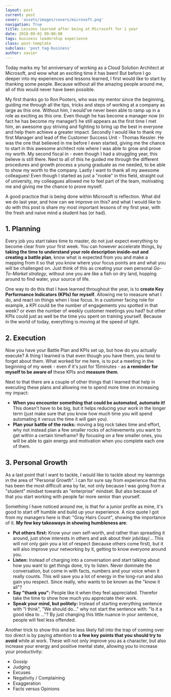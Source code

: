 ```yaml
---
layout: post
current: post
cover: 'assets/images/covers/microsoft.png'
navigation: True
title: Lessons learned after being at Microsoft for 1 year
date: 2018-09-01 09:00:00
tags: business leadership experience
class: post-template
subclass: 'post tag-business'
author: xavier
---
```


Today marks my 1st anniversary of working as a Cloud Solution Architect at Microsoft, and wow what an exciting time it has been! But before I go deeper into my experiences and lessons learned, I first would like to start by thanking some people. Because without all the amazing people around me, all of this would never have been possible.

My first thanks go to Ron Pooters, who was my mentor since the beginning, guiding me through all the tips, tricks and steps of working at a company as large as this one. Without him, I would've never been able to ramp up in a role as exciting as this one. Even though he has become a manager now (in fact he has become my manager!) he still appears as the first time I met him, an awesome guy striving and fighting to bring up the best in everyone and help them achieve a greater impact. Secondly I would like to thank my first Manager and lead of the Customer Success Unit - Thomas Kessler. He was the one that believed in me before I even started, giving me the chance to start in this awesome architect role where I was able to grow and prove my worth. My second fiscal in - even though I had a struggling year, this believe is still there. Next to all of this he guided me through the different procedures and growth process a young graduate as me needed, to be able to show my worth to the company. Lastly I want to thank all my awesome colleagues! Even though I started as just a "rookie" in this field, straight out of university, my colleagues allowed me to feel part of the team, motivating me and giving me the chance to prove myself.

A good practice that is being done within Microsoft is reflection. What did we do last year, and how can we improve on this? and what I would like to do with this post is share my most important lessons of my first year, with the fresh and naive mind a student has (or had).

## 1. Planning

Every job you start takes time to master, do not just expect everything to become clear from your first week. You can however accelerate things, by **taking the time to understand your role description inside-out and creating a battle plan**, know what is expected from you and make a mapping from it so that you know where your focus points are and what you will be challenged on. Just think of this as creating your own personal *Go-To-Market strategy*, without one you are like a fish on dry land, hopping around to find water, your source of life.

One way to do this that I have learned throughout the year, is to **create Key Performance Indicators (KPIs) for myself**. Allowing me to measure what I do, and react on things when I lose focus. In a customer facing role for example, a KPI could be the number of engagements you spotted in that week? or even the number of weekly customer meetings you had? but other KPIs could just as well be the time you spent on training yourself. Because in the world of today, everything is moving at the speed of light.

## 2. Execution

Now you have your Battle Plan and KPIs set up, but how do you actually execute? A thing I learned is that even though you have them, you tend to forget about them. What worked for me here, is to put a meeting in the beginning of my week - even if it's just for 15minutes - as **a reminder for myself to be aware of** these KPIs and **measure them**.

Next to that there are a couple of other things that I learned that help in executing these plans and allowing me to spend more time on increasing my impact:

* **When you encounter something that could be automated, automate it!** This doesn't have to be big, but it helps reducing your work in the longer term (just make sure that you know how much time you will spend automating it versus the time it will gain you).
* **Plan your battle of the rocks:** moving a big rock takes time and effort, why not instead plan a few smaller rocks of achievements you want to get within a certain timeframe? By focusing on a few smaller ones, you will be able to gain energy and motivation when you complete each one of them.

## 3. Personal Growth

As a last point that I want to tackle, I would like to tackle about my learnings in the area of "Personal Growth". I can for sure say from experience that this has been the most difficult area by far, not only because I was going from a "student" mindset towards an "enterprise" mindset. But also because of that you start working with people far more senior than yourself.

Something I have noticed around me, is that for a junior profile as mine, it's good to start off humble and build up your experience. A nice quote I got from my managers here is that: "Gray Hairs Count", showing the importance of it. **My few key takeaways in showing humbleness are**:

* **Put others first:** Know your own self-worth, and rather than spreading it around, just show interests in others and ask about their job/day/... This will not only gain you a lot of respect (because others come first), but it will also improve your networking by it, getting to know everyone around you.
* **Listen:** Instead of charging into a conversation and start talking about how you want to get things done, try to listen. Never dominate the conversation, but come in with facts, numbers and your voice when it really counts. This will save you a lot of energy in the long-run and also gain you respect. Since really, who wants to be known as the "know it all"?
* **Say "thank you":** People like it when they feel appreciated. Therefor take the time to show how much you appreciate their work.
* **Speak your mind, but politely:** Instead of starting everything sentence with "I think", "We should do..." why not start the sentence with: "Is it a good idea to ..."? By just changing this little nuance in your sentence, people will feel less offended.

Another trick to show this and be less likely fall into the trap of coming over too direct is by paying attention to **a few key points that you should try to avoid** while at work. These will not only improve you as a character, but also increase your energy and positive mental state, allowing you to increase your productivity:

* Gossip
* Judging
* Excuses
* Negativity / Complaining
* Exaggeration
* Facts versus Opinions
